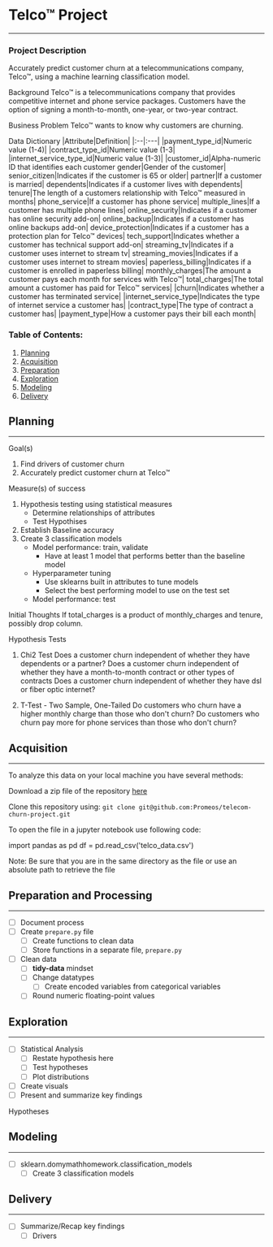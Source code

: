# Telco™ Project
***
### Project Description
Accurately predict customer churn at a telecommunications company, Telco™, using a machine learning classification model.

Background
Telco™ is a telecommunications company that provides competitive internet and phone service packages. Customers have the option of signing a month-to-month, one-year, or two-year contract.

Business Problem
Telco™ wants to know why customers are churning.

Data Dictionary
|Attribute|Definition|
|:--|:---|
|payment\_type\_id|Numeric value (1-4)|
|contract\_type\_id|Numeric value (1-3|
|internet\_service\_type_id|Numeric value (1-3)|
|customer\_id|Alpha-numeric ID that identifies each customer
gender|Gender of the customer|
senior_citizen|Indicates if the customer is 65 or older|
partner|If a customer is married|
dependents|Indicates if a customer lives with dependents|
tenure|The length of a customers relationship with Telco™ measured in months|
phone_service|If a customer has phone service|
multiple_lines|If a customer has multiple phone lines|
online_security|Indicates if a customer has online security add-on|
online_backup|Indicates if a customer has online backups add-on|
device_protection|Indicates if a customer has a protection plan for Telco™ devices|
tech_support|Indicates whether a customer has technical support add-on|
streaming_tv|Indicates if a customer uses internet to stream tv|
streaming_movies|Indicates if a customer uses internet to stream movies|
paperless_billing|Indicates if a customer is enrolled in paperless billing|
monthly_charges|The amount a customer pays each month for services with Telco™|
total_charges|The total amount a customer has paid for Telco™ services|
|churn|Indicates whether a customer has terminated service|
|internet\_service\_type|Indicates the type of internet service a customer has|
|contract_type|The type of contract a customer has|
|payment_type|How a customer pays their bill each month|

### Table of Contents:
1. [Planning](#Planning)
2. [Acquisition](#Acquisition)
3. [Preparation](#Preparation)
4. [Exploration](#Exploration)
5. [Modeling](#Modeling)
6. [Delivery](#Delivery)

## Planning
---
 Goal(s)
 1. Find drivers of customer churn
 2. Accurately predict customer churn at Telco™
 
 Measure(s) of success
1. Hypothesis testing using statistical measures
    - Determine relationships of attributes
    - Test Hypothises
2. Establish Baseline accuracy
3. Create 3 classification models
    - Model performance: train, validate
        - Have at least 1 model that performs better than the baseline model 
    - Hyperparameter tuning
        - Use sklearns built in attributes to tune models
        - Select the best performing model to use on the test set
    - Model performance: test

Initial Thoughts
If total_charges is a product of monthly_charges and tenure, possibly drop column.

Hypothesis Tests
1. Chi2 Test
Does a customer churn independent of whether they have dependents or a partner?
Does a customer churn independent of whether they have a month-to-month contract or other types of contracts
Does a customer churn independent of whether they have dsl or fiber optic internet?

2. T-Test - Two Sample, One-Tailed
Do customers who churn have a higher monthly charge than those who don't churn?
Do customers who churn pay more for phone services than those who don't churn?


 ## Acquisition
---
To analyze this data on your local machine you have several methods:

Download a zip file of the repository [here](https://github.com/Promeos/telecom-churn-project/archive/master.zip)

Clone this repository using:
`git clone git@github.com:Promeos/telecom-churn-project.git`

To open the file in a jupyter notebook use following code:

import pandas as pd
df = pd.read_csv('telco_data.csv')

Note: Be sure that you are in the same directory as the file or use an absolute path to retrieve the file

## Preparation and Processing
---
- [ ] Document process
- [ ] Create `prepare.py` file
    - [ ] Create functions to clean data
    - [ ] Store functions in a separate file, `prepare.py`
- [ ] Clean data
    - [ ] __tidy-data__ mindset
    - [ ] Change datatypes
        - [ ] Create encoded variables from categorical variables
    - [ ] Round numeric floating-point values
    
## Exploration
---
- [ ] Statistical Analysis
    - [ ] Restate hypothesis here
    - [ ] Test hypotheses
    - [ ] Plot distributions
- [ ] Create visuals
- [ ] Present and summarize key findings

Hypotheses

## Modeling
---
- [ ] sklearn.domymathhomework.classification_models
    - [ ] Create 3 classification models

## Delivery
---

- [ ] Summarize/Recap key findings
    - [ ] Drivers